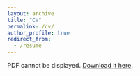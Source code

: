 ```yaml
---
layout: archive
title: "CV"
permalink: /cv/
author_profile: true
redirect_from:
  - /resume
---
```


<object data="https://alexandramathieu.github.io/website/files/Alexandra_Mathieu_CV.pdf" type="application/pdf" width="100%" height="300px">
  <p>PDF cannot be displayed. <a href="https://alexandramathieu.github.io/website/files/Alexandra_Mathieu_CV.pdf">Download it here</a>.</p>
</object>